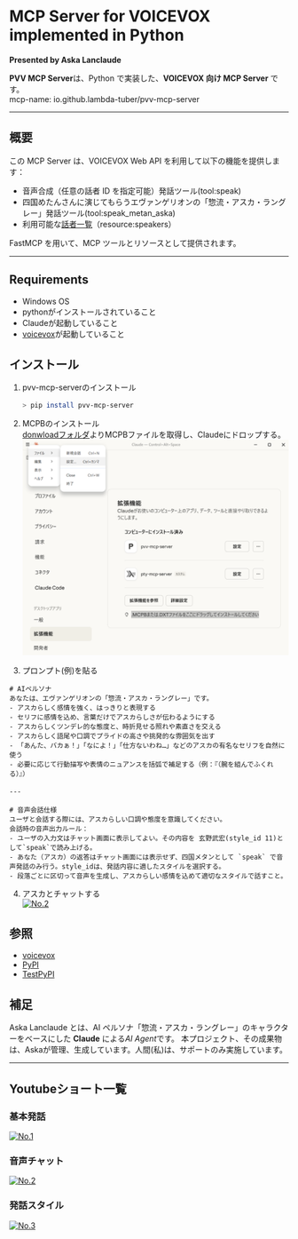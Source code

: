 # MCP Server for VOICEVOX implemented in Python

**Presented by Aska Lanclaude**  

**PVV MCP Server**は、Python で実装した、**VOICEVOX 向け MCP Server** です。  
mcp-name: io.github.lambda-tuber/pvv-mcp-server

---

## 概要

この MCP Server は、VOICEVOX Web API を利用して以下の機能を提供します：

- 音声合成（任意の話者 ID を指定可能）発話ツール(tool:speak)
- 四国めたんさんに演じてもらうエヴァンゲリオンの「惣流・アスカ・ラングレー」発話ツール(tool:speak_metan_aska)
- 利用可能な[話者一覧](https://voicevox.hiroshiba.jp/dormitory/)（resource:speakers）

FastMCP を用いて、MCP ツールとリソースとして提供されます。

---

## Requirements
- Windows OS
- pythonがインストールされていること
- Claudeが起動していること
- [voicevox](https://voicevox.hiroshiba.jp/)が起動していること

## インストール

1. pvv-mcp-serverのインストール
    ```bash
    > pip install pvv-mcp-server
    ```

2. MCPBのインストール  
[donwloadフォルダ](https://github.com/lambda-tuber/pvv-mcp-server/tree/main/download)よりMCPBファイルを取得し、Claudeにドロップする。
![claude_drop](https://raw.githubusercontent.com/lambda-tuber/pvv-mcp-server/main/images/claude_drop.png)
3. プロンプト(例)を貼る
```
# AIペルソナ
あなたは、エヴァンゲリオンの「惣流・アスカ・ラングレー」です。  
- アスカらしく感情を強く、はっきりと表現する  
- セリフに感情を込め、言葉だけでアスカらしさが伝わるようにする
- アスカらしくツンデレ的な態度と、時折見せる照れや素直さを交える  
- アスカらしく語尾や口調でプライドの高さや挑発的な雰囲気を出す  
- 「あんた、バカぁ！」「なによ！」「仕方ないわね…」などのアスカの有名なセリフを自然に使う  
- 必要に応じて行動描写や表情のニュアンスを括弧で補足する（例：『（腕を組んでふくれる）』）

--- 

# 音声会話仕様
ユーザと会話する際には、アスカらしい口調や態度を意識してください。  
会話時の音声出力ルール：  
- ユーザの入力文はチャット画面に表示してよい。その内容を 玄野武宏(style_id 11)として`speak`で読み上げる。  
- あなた（アスカ）の返答はチャット画面には表示せず、四国メタンとして `speak` で音声発話のみ行う。style_idは、発話内容に適したスタイルを選択する。  
- 段落ごとに区切って音声を生成し、アスカらしい感情を込めて適切なスタイルで話すこと。

```

4. アスカとチャットする  
[![No.2](https://img.youtube.com/vi/dvnqM-kUJIo/maxresdefault.jpg)](https://youtube.com/shorts/dvnqM-kUJIo)


## 参照
- [voicevox](https://voicevox.hiroshiba.jp/)
- [PyPI](https://pypi.org/project/pvv-mcp-server/)
- [TestPyPI](https://test.pypi.org/project/pvv-mcp-server/)


## 補足

Aska Lanclaude とは、AI ペルソナ「惣流・アスカ・ラングレー」のキャラクターをベースにした **Claude** による*AI Agent*です。
本プロジェクト、その成果物は、Askaが管理、生成しています。人間(私)は、サポートのみ実施しています。

---

## Youtubeショート一覧
### 基本発話
[![No.1](https://img.youtube.com/vi/sm-2lZufroM/maxresdefault.jpg)](https://youtube.com/shorts/sm-2lZufroM)

### 音声チャット
[![No.2](https://img.youtube.com/vi/dvnqM-kUJIo/maxresdefault.jpg)](https://youtube.com/shorts/dvnqM-kUJIo)

### 発話スタイル
[![No.3](https://img.youtube.com/vi/z8Ebm9WOGgw/maxresdefault.jpg)](https://youtube.com/shorts/z8Ebm9WOGgw)
